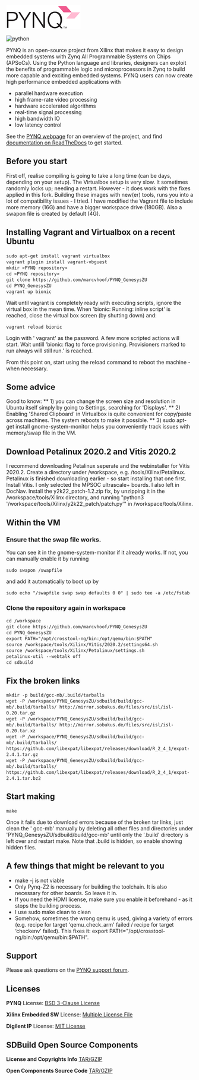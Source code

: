 ![pynq_logo](https://github.com/Xilinx/PYNQ/raw/master/logo.png)

![python](https://github.com/Xilinx/PYNQ/workflows/Python/badge.svg)

PYNQ is an open-source project from Xilinx that makes it easy to design embedded systems with Zynq All Programmable Systems on Chips (APSoCs). Using the Python language and libraries, designers can exploit the benefits of programmable logic and microprocessors in Zynq to build more capable and exciting embedded systems.
PYNQ users can now create high performance embedded applications with
-	parallel hardware execution
-	high frame-rate video processing
-	hardware accelerated algorithms
-	real-time signal processing
-	high bandwidth IO
-	low latency control

See the <a href="http://www.pynq.io/" target="_blank">PYNQ webpage</a> for an overview of the project, and find <a href="http://pynq.readthedocs.io" target="_blank">documentation on ReadTheDocs</a> to get started. 

## Before  you start
First off, realise compiling is going to take a long time (can be days, depending on your setup). The Virtualbox setup is very slow. It sometimes randomly locks up; needing a restart. However - it does work with the fixes applied in this fork. Building these images with new(er) tools, runs you into a lot of compatibility issues - I tried. I have modified the Vagrant file to include more memory (16G) and have a bigger workspace drive (180GB). Also a swapon file is created by default (4G). 

## Installing Vagrant and Virtualbox on a recent Ubuntu
```
sudo apt-get install vagrant virtualbox
vagrant plugin install vagrant-vbguest
mkdir <PYNQ repository>
cd <PYNQ repository>
git clone https://github.com/marcvhoof/PYNQ_GenesysZU
cd PYNQ_GenesysZU
vagrant up bionic
```
Wait until vagrant is completely ready with executing scripts, ignore the virtual box in the mean time. When 'bionic: Running: inline script' is reached, close the virtual box screen (by shutting down) and: 
```
vagrant reload bionic
```
Login with ' vagrant'  as the password. A few more scripted actions will start. Wait untill 'bionic: flag to force provisioning. Provisioners marked to run always will still run.' is reached. 

From this point on, start using the reload command to reboot the machine - when necessary.

## Some advice
Good to know: 
** 1) you can change the screen size and resolution in Ubuntu itself simply by going to Settings, searching for 'Displays'. 
** 2) Enabling 'Shared Clipboard' in Virtualbox is quite convenient for copy/paste across machines. The system reboots to make it possible.
** 3) sudo apt-get install gnome-system-monitor helps you conveniently track issues with memory/swap file in the VM. 

## Download Petalinux 2020.2 and Vitis 2020.2
I recommend downloading Petalinux seperate and the webinstaller for Vitis 2020.2. Create a directory under /workspace, e.g. /tools/Xilinx/Petalinux. Petalinux is finished downloading earlier - so start installing that one first. Install Vitis. I only selected the MPSOC ultrascale+ boards. I also left in DocNav. Install the y2k22_patch-1.2.zip fix, by unzipping it in the /workspace/tools/Xilinx directory, and running "python3 '/workspace/tools/Xilinx/y2k22_patch/patch.py'" in /workspace/tools/Xilinx.

## Within the VM
### Ensure that the swap file works. 
You can see it in the gnome-system-monitor if it already works. If not, you can manually enable it by running
```
sudo swapon /swapfile 
```
and add it automatically to boot up by 
```
sudo echo "/swapfile swap swap defaults 0 0" | sudo tee -a /etc/fstab
```

### Clone the repository again in workspace
```
cd /workspace
git clone https://github.com/marcvhoof/PYNQ_GenesysZU
cd PYNQ_GenesysZU
export PATH="/opt/crosstool-ng/bin:/opt/qemu/bin:$PATH"
source /workspace/tools/Xilinx/Vitis/2020.2/settings64.sh
source /workspace/tools/Xilinx/Petalinux/settings.sh
petalinux-util --webtalk off
cd sdbuild
```
## Fix the broken links
```
mkdir -p build/gcc-mb/.build/tarballs
wget -P /workspace/PYNQ_GenesysZU/sdbuild/build/gcc-mb/.build/tarballs/ http://mirror.sobukus.de/files/src/isl/isl-0.20.tar.gz
wget -P /workspace/PYNQ_GenesysZU/sdbuild/build/gcc-mb/.build/tarballs/ http://mirror.sobukus.de/files/src/isl/isl-0.20.tar.xz
wget -P /workspace/PYNQ_GenesysZU/sdbuild/build/gcc-mb/.build/tarballs/ https://github.com/libexpat/libexpat/releases/download/R_2_4_1/expat-2.4.1.tar.gz
wget -P /workspace/PYNQ_GenesysZU/sdbuild/build/gcc-mb/.build/tarballs/ https://github.com/libexpat/libexpat/releases/download/R_2_4_1/expat-2.4.1.tar.bz2
```

## Start making
```
make
```
Once it fails due to download errors because of the broken tar links, just clean the ' gcc-mb' manually by deleting all other files and directories under 'PYNQ_GenesysZU/sdbuild/build/gcc-mb' until only the '.build' directory is left over and restart make. Note that .build is hidden, so enable showing hidden files.  

## A few things that might be relevant to you
- make -j is not viable
- Only Pynq-Z2 is necessary for building the toolchain. It is also necessary for other boards. So leave it in. 
- If you need the HDMI license, make sure you enable it beforehand - as it stops the building process.
- I use sudo make clean to clean
- Somehow, sometimes the wrong qemu is used, giving a variety of errors (e.g. recipe for target 'qemu_check_arm' failed / recipe for target ‘checkenv’ failed). This fixes it: export PATH="/opt/crosstool-ng/bin:/opt/qemu/bin:$PATH". 

## Support

Please ask questions on the <a href="https://discuss.pynq.io" target="_blank">PYNQ support forum</a>.

## Licenses

**PYNQ** License: [BSD 3-Clause License](https://github.com/Xilinx/PYNQ/blob/master/LICENSE)

**Xilinx Embedded SW** License: [Multiple License File](https://github.com/Xilinx/embeddedsw/blob/master/license.txt)

**Digilent IP** License: [MIT License](https://github.com/Xilinx/PYNQ/blob/master/THIRD_PARTY_LIC)

## SDBuild Open Source Components

**License and Copyrights Info** [TAR/GZIP](https://bit.ly/pynq_license_2_7)

**Open Components Source Code** [TAR/GZIP](https://bit.ly/pynq_opencomponents_2_7)
